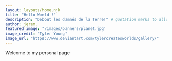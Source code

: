 ```yaml
---
layout: layouts/home.njk
title: "Hello World !"
description: "Debout les damnés de la Terre!" # quotation marks to allow colon
author: jerem.
featured_image: '/images/banners/planet.jpg'
image_credit: "Tyler Young"
image_url: "https://www.deviantart.com/tylercreatesworlds/gallery/"
---
```


Welcome to my personal page
